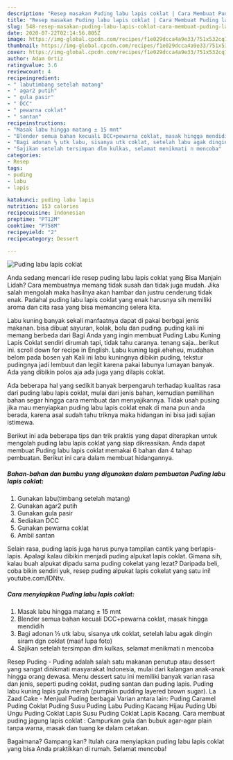 ```yaml
---
description: "Resep masakan Puding labu lapis coklat | Cara Membuat Puding labu lapis coklat Yang Sempurna"
title: "Resep masakan Puding labu lapis coklat | Cara Membuat Puding labu lapis coklat Yang Sempurna"
slug: 548-resep-masakan-puding-labu-lapis-coklat-cara-membuat-puding-labu-lapis-coklat-yang-sempurna
date: 2020-07-22T02:14:56.805Z
image: https://img-global.cpcdn.com/recipes/f1e029dcca4a9e33/751x532cq70/puding-labu-lapis-coklat-foto-resep-utama.jpg
thumbnail: https://img-global.cpcdn.com/recipes/f1e029dcca4a9e33/751x532cq70/puding-labu-lapis-coklat-foto-resep-utama.jpg
cover: https://img-global.cpcdn.com/recipes/f1e029dcca4a9e33/751x532cq70/puding-labu-lapis-coklat-foto-resep-utama.jpg
author: Adam Ortiz
ratingvalue: 3.6
reviewcount: 4
recipeingredient:
- " labutimbang setelah matang"
- " agar2 putih"
- " gula pasir"
- " DCC"
- " pewarna coklat"
- " santan"
recipeinstructions:
- "Masak labu hingga matang ± 15 mnt"
- "Blender semua bahan kecuali DCC+pewarna coklat, masak hingga mendidih"
- "Bagi adonan ⅓ utk labu, sisanya utk coklat, setelah labu agak dingin siram dgn coklat (maaf lupa foto)"
- "Sajikan setelah tersimpan dlm kulkas, selamat menikmati n mencoba"
categories:
- Resep
tags:
- puding
- labu
- lapis

katakunci: puding labu lapis 
nutrition: 153 calories
recipecuisine: Indonesian
preptime: "PT12M"
cooktime: "PT58M"
recipeyield: "2"
recipecategory: Dessert

---
```



![Puding labu lapis coklat](https://img-global.cpcdn.com/recipes/f1e029dcca4a9e33/751x532cq70/puding-labu-lapis-coklat-foto-resep-utama.jpg)

Anda sedang mencari ide resep puding labu lapis coklat yang Bisa Manjain Lidah? Cara membuatnya memang tidak susah dan tidak juga mudah. Jika salah mengolah maka hasilnya akan hambar dan justru cenderung tidak enak. Padahal puding labu lapis coklat yang enak harusnya sih memiliki aroma dan cita rasa yang bisa memancing selera kita.

Labu kuning banyak sekali manfaatnya dapat di pakai berbgai jenis makanan. bisa dibuat sayuran, kolak, bolu dan puding. puding kali ini memang berbeda dari Bagi Anda yang ingin membuat Puding Labu Kuning Lapis Coklat sendiri dirumah tapi, tidak tahu caranya. tenang saja…berikut ini. scroll down for recipe in English. Labu kuning lagii.eheheu, mudahan belom pada bosen yah Kali ini labu kuningnya dibikin puding, tekstur pudingnya jadi lembuut dan legiit karena pakai labunya lumayan banyak. Ada yang dibikin polos aja ada juga yang dilapis coklat.

Ada beberapa hal yang sedikit banyak berpengaruh terhadap kualitas rasa dari puding labu lapis coklat, mulai dari jenis bahan, kemudian pemilihan bahan segar hingga cara membuat dan menyajikannya. Tidak usah pusing jika mau menyiapkan puding labu lapis coklat enak di mana pun anda berada, karena asal sudah tahu triknya maka hidangan ini bisa jadi sajian istimewa.


Berikut ini ada beberapa tips dan trik praktis yang dapat diterapkan untuk mengolah puding labu lapis coklat yang siap dikreasikan. Anda dapat membuat Puding labu lapis coklat memakai 6 bahan dan 4 tahap pembuatan. Berikut ini cara dalam membuat hidangannya.

<!--inarticleads1-->

##### Bahan-bahan dan bumbu yang digunakan dalam pembuatan Puding labu lapis coklat:

1. Gunakan  labu(timbang setelah matang)
1. Gunakan  agar2 putih
1. Gunakan  gula pasir
1. Sediakan  DCC
1. Gunakan  pewarna coklat
1. Ambil  santan


Selain rasa, puding lapis juga harus punya tampilan cantik yang berlapis-lapis. Apalagi kalau dibikin menjadi puding alpukat lapis coklat. Gimana sih, kalau buah alpukat dipadu sama puding cokelat yang lezat? Daripada beli, coba bikin sendiri yuk, resep puding alpukat lapis cokelat yang satu ini! youtube.com/IDNtv. 

<!--inarticleads2-->

##### Cara menyiapkan Puding labu lapis coklat:

1. Masak labu hingga matang ± 15 mnt
1. Blender semua bahan kecuali DCC+pewarna coklat, masak hingga mendidih
1. Bagi adonan ⅓ utk labu, sisanya utk coklat, setelah labu agak dingin siram dgn coklat (maaf lupa foto)
1. Sajikan setelah tersimpan dlm kulkas, selamat menikmati n mencoba


Resep Puding - Puding adalah salah satu makanan penutup atau dessert yang sangat dinikmati masyarakat Indonesia, mulai dari kalangan anak-anak hingga orang dewasa. Menu dessert satu ini memiliki banyak varian rasa dan jenis, seperti puding coklat, puding santan dan puding lapis. Puding labu kuning lapis gula merah (pumpkin pudding layered brown sugar). La Zaad Cake - Menjual Puding berbagai Varian antara lain: Puding Caramel Puding Coklat Puding Susu Puding Labu Puding Kacang Hijau Puding Ubi Ungu Puding Coklat Lapis Susu Puding Coklat Lapis Kacang. Cara membuat puding jagung lapis coklat : Campurkan gula dan bubuk agar-agar plain tanpa warna, masak dan tuang ke dalam cetakan. 

Bagaimana? Gampang kan? Itulah cara menyiapkan puding labu lapis coklat yang bisa Anda praktikkan di rumah. Selamat mencoba!
